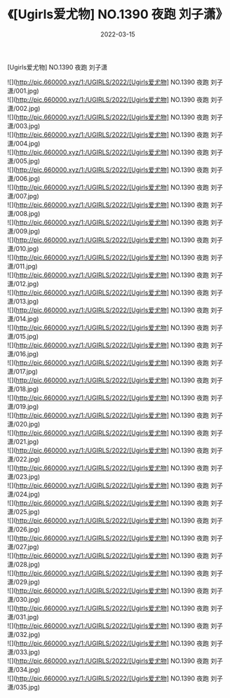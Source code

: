 ﻿---
layout: post
title:  《[Ugirls爱尤物] NO.1390 夜跑 刘子潇》
date:   2022-03-15
img: http://pic.660000.xyz/1:/UGIRLS/2022/[Ugirls爱尤物] NO.1390 夜跑 刘子潇/000.jpg
categories: [美女, 清纯, 唯美]
---

[Ugirls爱尤物] NO.1390 夜跑 刘子潇

 ![](http://pic.660000.xyz/1:/UGIRLS/2022/[Ugirls爱尤物] NO.1390 夜跑 刘子潇/001.jpg) <br>![](http://pic.660000.xyz/1:/UGIRLS/2022/[Ugirls爱尤物] NO.1390 夜跑 刘子潇/002.jpg) <br>![](http://pic.660000.xyz/1:/UGIRLS/2022/[Ugirls爱尤物] NO.1390 夜跑 刘子潇/003.jpg) <br>![](http://pic.660000.xyz/1:/UGIRLS/2022/[Ugirls爱尤物] NO.1390 夜跑 刘子潇/004.jpg) <br>![](http://pic.660000.xyz/1:/UGIRLS/2022/[Ugirls爱尤物] NO.1390 夜跑 刘子潇/005.jpg) <br>![](http://pic.660000.xyz/1:/UGIRLS/2022/[Ugirls爱尤物] NO.1390 夜跑 刘子潇/006.jpg) <br>![](http://pic.660000.xyz/1:/UGIRLS/2022/[Ugirls爱尤物] NO.1390 夜跑 刘子潇/007.jpg) <br>![](http://pic.660000.xyz/1:/UGIRLS/2022/[Ugirls爱尤物] NO.1390 夜跑 刘子潇/008.jpg) <br>![](http://pic.660000.xyz/1:/UGIRLS/2022/[Ugirls爱尤物] NO.1390 夜跑 刘子潇/009.jpg) <br>![](http://pic.660000.xyz/1:/UGIRLS/2022/[Ugirls爱尤物] NO.1390 夜跑 刘子潇/010.jpg) <br>![](http://pic.660000.xyz/1:/UGIRLS/2022/[Ugirls爱尤物] NO.1390 夜跑 刘子潇/011.jpg) <br>![](http://pic.660000.xyz/1:/UGIRLS/2022/[Ugirls爱尤物] NO.1390 夜跑 刘子潇/012.jpg) <br>![](http://pic.660000.xyz/1:/UGIRLS/2022/[Ugirls爱尤物] NO.1390 夜跑 刘子潇/013.jpg) <br>![](http://pic.660000.xyz/1:/UGIRLS/2022/[Ugirls爱尤物] NO.1390 夜跑 刘子潇/014.jpg) <br>![](http://pic.660000.xyz/1:/UGIRLS/2022/[Ugirls爱尤物] NO.1390 夜跑 刘子潇/015.jpg) <br>![](http://pic.660000.xyz/1:/UGIRLS/2022/[Ugirls爱尤物] NO.1390 夜跑 刘子潇/016.jpg) <br>![](http://pic.660000.xyz/1:/UGIRLS/2022/[Ugirls爱尤物] NO.1390 夜跑 刘子潇/017.jpg) <br>![](http://pic.660000.xyz/1:/UGIRLS/2022/[Ugirls爱尤物] NO.1390 夜跑 刘子潇/018.jpg) <br>![](http://pic.660000.xyz/1:/UGIRLS/2022/[Ugirls爱尤物] NO.1390 夜跑 刘子潇/019.jpg) <br>![](http://pic.660000.xyz/1:/UGIRLS/2022/[Ugirls爱尤物] NO.1390 夜跑 刘子潇/020.jpg) <br>![](http://pic.660000.xyz/1:/UGIRLS/2022/[Ugirls爱尤物] NO.1390 夜跑 刘子潇/021.jpg) <br>![](http://pic.660000.xyz/1:/UGIRLS/2022/[Ugirls爱尤物] NO.1390 夜跑 刘子潇/022.jpg) <br>![](http://pic.660000.xyz/1:/UGIRLS/2022/[Ugirls爱尤物] NO.1390 夜跑 刘子潇/023.jpg) <br>![](http://pic.660000.xyz/1:/UGIRLS/2022/[Ugirls爱尤物] NO.1390 夜跑 刘子潇/024.jpg) <br>![](http://pic.660000.xyz/1:/UGIRLS/2022/[Ugirls爱尤物] NO.1390 夜跑 刘子潇/025.jpg) <br>![](http://pic.660000.xyz/1:/UGIRLS/2022/[Ugirls爱尤物] NO.1390 夜跑 刘子潇/026.jpg) <br>![](http://pic.660000.xyz/1:/UGIRLS/2022/[Ugirls爱尤物] NO.1390 夜跑 刘子潇/027.jpg) <br>![](http://pic.660000.xyz/1:/UGIRLS/2022/[Ugirls爱尤物] NO.1390 夜跑 刘子潇/028.jpg) <br>![](http://pic.660000.xyz/1:/UGIRLS/2022/[Ugirls爱尤物] NO.1390 夜跑 刘子潇/029.jpg) <br>![](http://pic.660000.xyz/1:/UGIRLS/2022/[Ugirls爱尤物] NO.1390 夜跑 刘子潇/030.jpg) <br>![](http://pic.660000.xyz/1:/UGIRLS/2022/[Ugirls爱尤物] NO.1390 夜跑 刘子潇/031.jpg) <br>![](http://pic.660000.xyz/1:/UGIRLS/2022/[Ugirls爱尤物] NO.1390 夜跑 刘子潇/032.jpg) <br>![](http://pic.660000.xyz/1:/UGIRLS/2022/[Ugirls爱尤物] NO.1390 夜跑 刘子潇/033.jpg) <br>![](http://pic.660000.xyz/1:/UGIRLS/2022/[Ugirls爱尤物] NO.1390 夜跑 刘子潇/034.jpg) <br>![](http://pic.660000.xyz/1:/UGIRLS/2022/[Ugirls爱尤物] NO.1390 夜跑 刘子潇/035.jpg) <br>